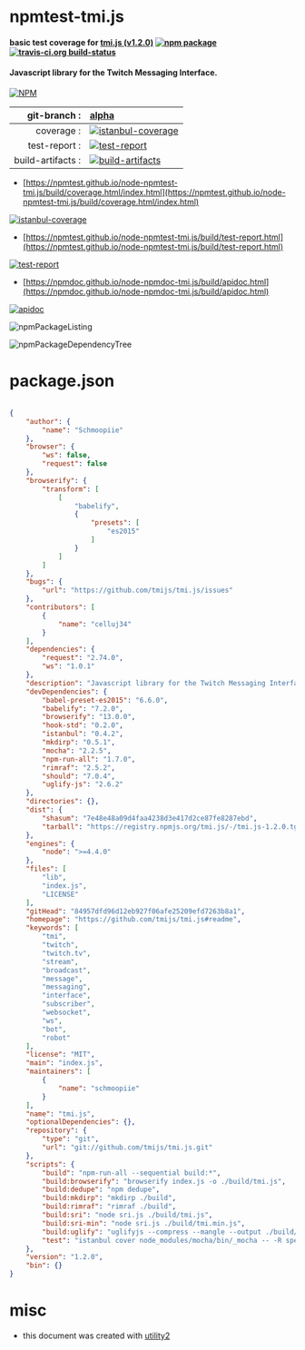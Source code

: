 # npmtest-tmi.js

#### basic test coverage for  [tmi.js (v1.2.0)](https://github.com/tmijs/tmi.js#readme)  [![npm package](https://img.shields.io/npm/v/npmtest-tmi.js.svg?style=flat-square)](https://www.npmjs.org/package/npmtest-tmi.js) [![travis-ci.org build-status](https://api.travis-ci.org/npmtest/node-npmtest-tmi.js.svg)](https://travis-ci.org/npmtest/node-npmtest-tmi.js)

#### Javascript library for the Twitch Messaging Interface.

[![NPM](https://nodei.co/npm/tmi.js.png?downloads=true&downloadRank=true&stars=true)](https://www.npmjs.com/package/tmi.js)

| git-branch : | [alpha](https://github.com/npmtest/node-npmtest-tmi.js/tree/alpha)|
|--:|:--|
| coverage : | [![istanbul-coverage](https://npmtest.github.io/node-npmtest-tmi.js/build/coverage.badge.svg)](https://npmtest.github.io/node-npmtest-tmi.js/build/coverage.html/index.html)|
| test-report : | [![test-report](https://npmtest.github.io/node-npmtest-tmi.js/build/test-report.badge.svg)](https://npmtest.github.io/node-npmtest-tmi.js/build/test-report.html)|
| build-artifacts : | [![build-artifacts](https://npmtest.github.io/node-npmtest-tmi.js/glyphicons_144_folder_open.png)](https://github.com/npmtest/node-npmtest-tmi.js/tree/gh-pages/build)|

- [https://npmtest.github.io/node-npmtest-tmi.js/build/coverage.html/index.html](https://npmtest.github.io/node-npmtest-tmi.js/build/coverage.html/index.html)

[![istanbul-coverage](https://npmtest.github.io/node-npmtest-tmi.js/build/screenCapture.buildCi.browser.%252Ftmp%252Fbuild%252Fcoverage.lib.html.png)](https://npmtest.github.io/node-npmtest-tmi.js/build/coverage.html/index.html)

- [https://npmtest.github.io/node-npmtest-tmi.js/build/test-report.html](https://npmtest.github.io/node-npmtest-tmi.js/build/test-report.html)

[![test-report](https://npmtest.github.io/node-npmtest-tmi.js/build/screenCapture.buildCi.browser.%252Ftmp%252Fbuild%252Ftest-report.html.png)](https://npmtest.github.io/node-npmtest-tmi.js/build/test-report.html)

- [https://npmdoc.github.io/node-npmdoc-tmi.js/build/apidoc.html](https://npmdoc.github.io/node-npmdoc-tmi.js/build/apidoc.html)

[![apidoc](https://npmdoc.github.io/node-npmdoc-tmi.js/build/screenCapture.buildCi.browser.%252Ftmp%252Fbuild%252Fapidoc.html.png)](https://npmdoc.github.io/node-npmdoc-tmi.js/build/apidoc.html)

![npmPackageListing](https://npmtest.github.io/node-npmtest-tmi.js/build/screenCapture.npmPackageListing.svg)

![npmPackageDependencyTree](https://npmtest.github.io/node-npmtest-tmi.js/build/screenCapture.npmPackageDependencyTree.svg)



# package.json

```json

{
    "author": {
        "name": "Schmoopiie"
    },
    "browser": {
        "ws": false,
        "request": false
    },
    "browserify": {
        "transform": [
            [
                "babelify",
                {
                    "presets": [
                        "es2015"
                    ]
                }
            ]
        ]
    },
    "bugs": {
        "url": "https://github.com/tmijs/tmi.js/issues"
    },
    "contributors": [
        {
            "name": "celluj34"
        }
    ],
    "dependencies": {
        "request": "2.74.0",
        "ws": "1.0.1"
    },
    "description": "Javascript library for the Twitch Messaging Interface.",
    "devDependencies": {
        "babel-preset-es2015": "6.6.0",
        "babelify": "7.2.0",
        "browserify": "13.0.0",
        "hook-std": "0.2.0",
        "istanbul": "0.4.2",
        "mkdirp": "0.5.1",
        "mocha": "2.2.5",
        "npm-run-all": "1.7.0",
        "rimraf": "2.5.2",
        "should": "7.0.4",
        "uglify-js": "2.6.2"
    },
    "directories": {},
    "dist": {
        "shasum": "7e48e48a09d4faa4238d3e417d2ce87fe8287ebd",
        "tarball": "https://registry.npmjs.org/tmi.js/-/tmi.js-1.2.0.tgz"
    },
    "engines": {
        "node": ">=4.4.0"
    },
    "files": [
        "lib",
        "index.js",
        "LICENSE"
    ],
    "gitHead": "84957dfd96d12eb927f06afe25209efd7263b8a1",
    "homepage": "https://github.com/tmijs/tmi.js#readme",
    "keywords": [
        "tmi",
        "twitch",
        "twitch.tv",
        "stream",
        "broadcast",
        "message",
        "messaging",
        "interface",
        "subscriber",
        "websocket",
        "ws",
        "bot",
        "robot"
    ],
    "license": "MIT",
    "main": "index.js",
    "maintainers": [
        {
            "name": "schmoopiie"
        }
    ],
    "name": "tmi.js",
    "optionalDependencies": {},
    "repository": {
        "type": "git",
        "url": "git://github.com/tmijs/tmi.js.git"
    },
    "scripts": {
        "build": "npm-run-all --sequential build:*",
        "build:browserify": "browserify index.js -o ./build/tmi.js",
        "build:dedupe": "npm dedupe",
        "build:mkdirp": "mkdirp ./build",
        "build:rimraf": "rimraf ./build",
        "build:sri": "node sri.js ./build/tmi.js",
        "build:sri-min": "node sri.js ./build/tmi.min.js",
        "build:uglify": "uglifyjs --compress --mangle --output ./build/tmi.min.js --source-map ./build/tmi.js.map ./build/tmi.js",
        "test": "istanbul cover node_modules/mocha/bin/_mocha -- -R spec --require should"
    },
    "version": "1.2.0",
    "bin": {}
}
```



# misc
- this document was created with [utility2](https://github.com/kaizhu256/node-utility2)
